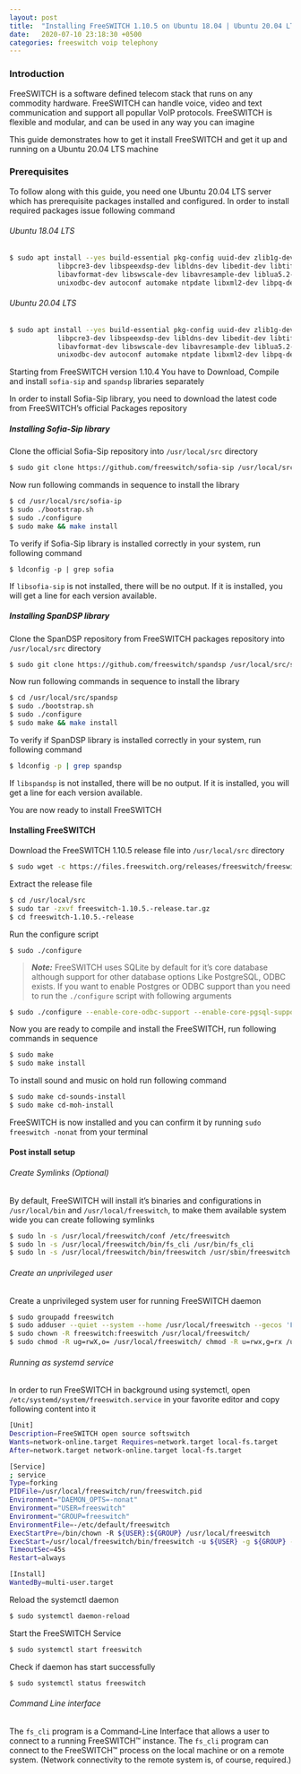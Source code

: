 ```yaml
---
layout: post
title:  "Installing FreeSWITCH 1.10.5 on Ubuntu 18.04 | Ubuntu 20.04 LTS"
date:   2020-07-10 23:18:30 +0500
categories: freeswitch voip telephony
---
```

    
### Introduction
FreeSWITCH is a software defined telecom stack that runs on any commodity hardware. FreeSWITCH can handle voice, video and text communication and support all popullar VoIP protocols. FreeSWITCH is flexible and modular, and can be used in any way you can imagine

This guide demonstrates how to get it install FreeSWITCH and get it up and running on a Ubuntu 20.04 LTS machine

### Prerequisites
To follow along with this guide, you need one Ubuntu 20.04 LTS server which has prerequisite packages installed and configured. In order to install required packages issue following command

###### Ubuntu 18.04 LTS
```bash
$ sudo apt install --yes build-essential pkg-config uuid-dev zlib1g-dev libjpeg-dev libsqlite3-dev libcurl4-openssl-dev \
            libpcre3-dev libspeexdsp-dev libldns-dev libedit-dev libtiff5-dev yasm libopus-dev libsndfile1-dev unzip \
            libavformat-dev libswscale-dev libavresample-dev liblua5.2-dev liblua5.2 cmake libpq-dev \
            unixodbc-dev autoconf automake ntpdate libxml2-dev libpq-dev libpq5 sngrep
```
###### Ubuntu 20.04 LTS
```bash
$ sudo apt install --yes build-essential pkg-config uuid-dev zlib1g-dev libjpeg-dev libsqlite3-dev libcurl4-openssl-dev \
            libpcre3-dev libspeexdsp-dev libldns-dev libedit-dev libtiff5-dev yasm libopus-dev libsndfile1-dev unzip \
            libavformat-dev libswscale-dev libavresample-dev liblua5.2-dev liblua5.2-0 cmake libpq-dev \
            unixodbc-dev autoconf automake ntpdate libxml2-dev libpq-dev libpq5 sngrep
```
Starting from FreeSWITCH version 1.10.4 You have to Download, Compile and install `sofia-sip` and `spandsp` libraries separately

In order to install Sofia-Sip library, you need to download the latest code from FreeSWITCH’s official Packages repository

##### Installing Sofia-Sip library
Clone the official Sofia-Sip repository into `/usr/local/src` directory

```bash
$ sudo git clone https://github.com/freeswitch/sofia-sip /usr/local/src/sofia-sip
```

Now run following commands in sequence to install the library

```bash
$ cd /usr/local/src/sofia-ip
$ sudo ./bootstrap.sh 
$ sudo ./configure
$ sudo make && make install
```
To verify if Sofia-Sip library is installed correctly in your system, run following command
```
$ ldconfig -p | grep sofia
```
If `libsofia-sip` is not installed, there will be no output. If it is installed, you will get a line for each version available.

##### Installing SpanDSP library
Clone the SpanDSP repository from FreeSWITCH packages repository into `/usr/local/src` directory
```bash
$ sudo git clone https://github.com/freeswitch/spandsp /usr/local/src/spandsp
```
Now run following commands in sequence to install the library
```bash
$ cd /usr/local/src/spandsp
$ sudo ./bootstrap.sh 
$ sudo ./configure
$ sudo make && make install
```
To verify if SpanDSP library is installed correctly in your system, run following command
```bash
$ ldconfig -p | grep spandsp
```
If `libspandsp` is not installed, there will be no output. If it is installed, you will get a line for each version available.

You are now ready to install FreeSWITCH

#### Installing FreeSWITCH
Download the FreeSWITCH 1.10.5 release file into `/usr/local/src` directory
```bash
$ sudo wget -c https://files.freeswitch.org/releases/freeswitch/freeswitch-1.10.5.-release.tar.gz -P /usr/local/src 
```
Extract the release file
```bash
$ cd /usr/local/src
$ sudo tar -zxvf freeswitch-1.10.5.-release.tar.gz
$ cd freeswitch-1.10.5.-release
````
Run the configure script
```
$ sudo ./configure 
```
> **_Note:_** FreeSWITCH uses SQLite by default for it’s core database although support for other database options Like PostgreSQL, ODBC exists. If you want to enable Postgres or ODBC support than you need to run the `./configure` script with following arguments

```bash
$ sudo ./configure --enable-core-odbc-support --enable-core-pgsql-support 
```
Now you are ready to compile and install the FreeSWITCH, run following commands in sequence
```bash
$ sudo make 
$ sudo make install 
```
To install sound and music on hold run following command
```bash
$ sudo make cd-sounds-install
$ sudo make cd-moh-install 
```
FreeSWITCH is now installed and you can confirm it by running `sudo freeswitch -nonat` from your terminal

#### Post install setup
###### Create Symlinks (Optional)
By default, FreeSWITCH will install it’s binaries and configurations in `/usr/local/bin` and `/usr/local/freeswitch`, to make them available system wide you can create following symlinks
```bash
$ sudo ln -s /usr/local/freeswitch/conf /etc/freeswitch 
$ sudo ln -s /usr/local/freeswitch/bin/fs_cli /usr/bin/fs_cli 
$ sudo ln -s /usr/local/freeswitch/bin/freeswitch /usr/sbin/freeswitch
```
###### Create an unprivileged user
Create a unprivileged system user for running FreeSWITCH daemon
```bash
$ sudo groupadd freeswitch 
$ sudo adduser --quiet --system --home /usr/local/freeswitch --gecos 'FreeSWITCH open source softswitch' --ingroup freeswitch freeswitch --disabled-password 
$ sudo chown -R freeswitch:freeswitch /usr/local/freeswitch/ 
$ sudo chmod -R ug=rwX,o= /usr/local/freeswitch/ chmod -R u=rwx,g=rx /usr/local/freeswitch/bin/*
```
###### Running as systemd service
In order to run FreeSWITCH in background using systemctl, open `/etc/systemd/system/freeswitch.service` in your favorite editor and copy following content into it

```bash
[Unit] 
Description=FreeSWITCH open source softswitch 
Wants=network-online.target Requires=network.target local-fs.target 
After=network.target network-online.target local-fs.target 

[Service] 
; service 
Type=forking 
PIDFile=/usr/local/freeswitch/run/freeswitch.pid 
Environment="DAEMON_OPTS=-nonat" 
Environment="USER=freeswitch" 
Environment="GROUP=freeswitch" 
EnvironmentFile=-/etc/default/freeswitch 
ExecStartPre=/bin/chown -R ${USER}:${GROUP} /usr/local/freeswitch 
ExecStart=/usr/local/freeswitch/bin/freeswitch -u ${USER} -g ${GROUP} -ncwait ${DAEMON_OPTS} 
TimeoutSec=45s 
Restart=always 

[Install] 
WantedBy=multi-user.target
```
Reload the systemctl daemon

```bash
$ sudo systemctl daemon-reload
```
Start the FreeSWITCH Service

```bash
$ sudo systemctl start freeswitch
```
Check if daemon has start successfully

```bash
$ sudo systemctl status freeswitch
```
###### Command Line interface
The `fs_cli` program is a Command-Line Interface that allows a user to connect to a running FreeSWITCH™ instance. The `fs_cli` program can connect to the FreeSWITCH™ process on the local machine or on a remote system. (Network connectivity to the remote system is, of course, required.)
